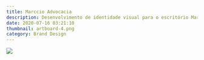 ```yaml
---
title: Marccio Advocacia
description: Desenvolvimento de identidade visual para o escritório Marccio Advocacia.
date: 2020-07-16 03:21:10
thumbnail: artboard-4.png
category: Brand Design
---
```

![](/assets/img/artboard-4.png)
